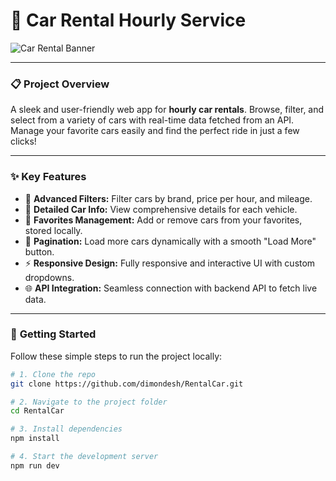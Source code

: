 # 🚗 Car Rental Hourly Service

![Car Rental Banner](https://res.cloudinary.com/dy9lhvzsl/image/upload/v1747563269/Banner_qgiave.jpg)

---

### 📋 **Project Overview**

A sleek and user-friendly web app for **hourly car rentals**. Browse, filter, and select from a variety of cars with real-time data fetched from an API. Manage your favorite cars easily and find the perfect ride in just a few clicks!

---

### ✨ **Key Features**

- 🔎 **Advanced Filters:** Filter cars by brand, price per hour, and mileage.
- 📄 **Detailed Car Info:** View comprehensive details for each vehicle.
- 🛒 **Favorites Management:** Add or remove cars from your favorites, stored locally.
- 🔄 **Pagination:** Load more cars dynamically with a smooth "Load More" button.
- ⚡ **Responsive Design:** Fully responsive and interactive UI with custom dropdowns.
- 🌐 **API Integration:** Seamless connection with backend API to fetch live data.

---

### 🚀 **Getting Started**

Follow these simple steps to run the project locally:

```bash
# 1. Clone the repo
git clone https://github.com/dimondesh/RentalCar.git

# 2. Navigate to the project folder
cd RentalCar

# 3. Install dependencies
npm install

# 4. Start the development server
npm run dev
